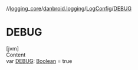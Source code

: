 //[logging_core](../../../index.md)/[danbroid.logging](../index.md)/[LogConfig](index.md)/[DEBUG](-d-e-b-u-g.md)



# DEBUG  
[jvm]  
Content  
var [DEBUG](-d-e-b-u-g.md): [Boolean](https://kotlinlang.org/api/latest/jvm/stdlib/kotlin/-boolean/index.html) = true  



